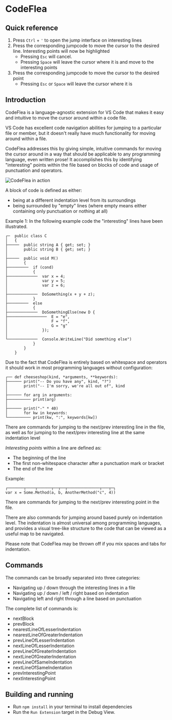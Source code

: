 # CodeFlea

## Quick reference

1. Press `Ctrl` + `'` to open the jump interface on interesting lines
1. Press the corresponding jumpcode to move the cursor to the desired line. Interesting points will now be highlighted
   - Pressing `Esc` will cancel.
   - Pressing `Space` will leave the cursor where it is and move to the interesting points
1. Press the corresponding jumpcode to move the cursor to the desired point
   - Pressing `Esc` or `Space` will leave the cursor where it is

## Introduction

CodeFlea is a language-agnostic extension for VS Code that makes it easy and intuitive to move the cursor around within a code file.

VS Code has excellent code navigation abilities for jumping to a particular file or member, but it doesn't really have much functionality for moving around within a file.

CodeFlea addresses this by giving simple, intuitive commands for moving the cursor around in a way that should be applicable to any programming language, even written prose! It accomplishes this by identifying "interesting" points within the file based on blocks of code and usage of punctuation and operators.

![CodeFlea in action](https://raw.githubusercontent.com/Richiban/CodeFlea/main/docs/jump-interface.gif)

A block of code is defined as either:

- being at a different indentation level from its surroundings
- being surrounded by "empty" lines (where empty means either containing only punctuation or nothing at all)

Example 1: In the following example code the "interesting" lines have been illustrated.

    ┌─  public class C
    │   {
    ├─────  public string A { get; set; }
    │       public string B { get; set; }
    │
    ├─────  public void M()
    │       {
    ├─────────  if (cond)
    │           {
    ├─────────────  var x = 4;
    │               var y = 5;
    │               var z = 6;
    │
    ├─────────────  DoSomething(x + y + z);
    │           }
    ├─────────  else
    │           {
    ├─────────────  DoSomethingElse(new D {
    ├─────────────────  E = "e",
    │                   F = "f",
    │                   G = "g"
    │               });
    │
    └─────────────  Console.WriteLine("Did something else")
                }
            }
        }

Due to the fact that CodeFlea is entirely based on whitespace and operators it should work in most programming languages without configuration:

    ┌── def cheeseshop(kind, *arguments, **keywords):
    ├────── print("-- Do you have any", kind, "?")
    │       print("-- I'm sorry, we're all out of", kind
    │
    ├────── for arg in arguments:
    ├────────── print(arg)
    │
    ├────── print("-" * 40)
    │       for kw in keywords:
    └────────── print(kw, ":", keywords[kw])

There are commands for jumping to the next/prev interesting line in the file, as well as for jumping to the next/prev interesting line at the same indentation level

_Interesting points_ within a line are defined as:

- The beginning of the line
- The first non-whitespace character after a punctuation mark or bracket
- The end of the line

Example:

```
┌───────┬────┬──────┬──┬──┬──────────────┬───┬─┐
var x = Some.Method(a, b, AnotherMethod("c", 4))
```

There are commands for jumping to the next/prev interesting point in the file.

There are also commands for jumping around based purely on indentation level. The indentation is almost universal among programming languages, and provides a visual tree-like structure to the code that can be viewed as a useful map to be navigated.

Please note that CodeFlea may be thrown off if you mix spaces and tabs for indentation.

## Commands

The commands can be broadly separated into three categories:

- Navigating up / down through the interesting lines in a file
- Navigating up / down / left / right based on indentation
- Navigating left and right through a line based on punctuation

The complete list of commands is:

- nextBlock
- prevBlock
- nearestLineOfLesserIndentation
- nearestLineOfGreaterIndentation
- prevLineOfLesserIndentation
- nextLineOfLesserIndentation
- prevLineOfGreaterIndentation
- nextLineOfGreaterIndentation
- prevLineOfSameIndentation
- nextLineOfSameIndentation
- prevInterestingPoint
- nextInterestingPoint

## Building and running

- Run `npm install` in your terminal to install dependencies
- Run the `Run Extension` target in the Debug View.
